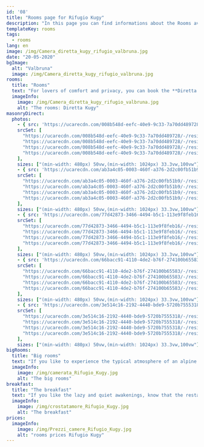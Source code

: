```yaml
---
id: '08'
title: "Rooms page for Rifugio Kugy"
description: "In this page you can find informations about the Rooms avaliable at Rifugio Kugy in Valbruna (UD) - Italy"
templateKey: rooms
tags:
  - rooms
lang: en
image: /img/Camera_diretta_kugy_rifugio_valbruna.jpg
date: "20-05-2020"
bgImage:
  alt: "Valbruna"
  image: /img/Camera_diretta_kugy_rifugio_valbruna.jpg
rooms:
  title: "Rooms"
  text: "For lovers of comfort and privacy, you can book the **Diretta Kugy** room on the first floor, a romantic fifteen square meter double room and the **Scabiosa Trenta** on the top floor with a view of the Jof Fuart. The light-colored tiled floor combined with pine wood furnishings make the environment bright and welcoming. Each has a private bathroom with shower and toilet."
  imageInfo:
    image: /img/Camera_diretta_kugy_rifugio_valbruna.jpg
    alt: "The rooms: Diretta Kugy"
masonryDirect:
  photos:
    - { src: 'https://ucarecdn.com/008b548d-eefc-40e9-9c33-7a70dd489728/Diretta_kugy_camera_letto_entrata_valbruna_rifugio_up.jpg',
    srcSet: [
      "https://ucarecdn.com/008b548d-eefc-40e9-9c33-7a70dd489728/-/resize/500x/ 500w",
      "https://ucarecdn.com/008b548d-eefc-40e9-9c33-7a70dd489728/-/resize/800x/ 800w",
      "https://ucarecdn.com/008b548d-eefc-40e9-9c33-7a70dd489728/-/resize/1024x/ 1024w",
      "https://ucarecdn.com/008b548d-eefc-40e9-9c33-7a70dd489728/-/resize/1200x/ 1200w"
    ],
    sizes: ["(min-width: 480px) 50vw,(min-width: 1024px) 33.3vw,100vw"], width: 4, height: 3, link: '/en/rooms/#rooms', alt: 'Diretta Kugy room', title: 'Diretta Kugy room' }
    - { src: 'https://ucarecdn.com/ab3a4c05-0003-460f-a376-2d2c00fb51b9/Diretta_kugy_camera_angolo_letto_valbruna_rifugio_up.jpg',
    srcSet: [
      "https://ucarecdn.com/ab3a4c05-0003-460f-a376-2d2c00fb51b9/-/resize/500x/ 500w",
      "https://ucarecdn.com/ab3a4c05-0003-460f-a376-2d2c00fb51b9/-/resize/800x/ 800w",
      "https://ucarecdn.com/ab3a4c05-0003-460f-a376-2d2c00fb51b9/-/resize/1024x/ 1024w",
      "https://ucarecdn.com/ab3a4c05-0003-460f-a376-2d2c00fb51b9/-/resize/1200x/ 1200w"
    ],
    sizes: ["(min-width: 480px) 50vw,(min-width: 1024px) 33.3vw,100vw"], width: 4, height: 3, link: '/en/rooms/#rooms', alt: 'Diretta Kugy room', title: 'Diretta Kugy room' }
    - { src: 'https://ucarecdn.com/77d42873-3466-4494-b5c1-113e9f8feb16/Diretta_kugy_camera_armadio_legno_valbruna_rifugio_up.jpg',
    srcSet: [
      "https://ucarecdn.com/77d42873-3466-4494-b5c1-113e9f8feb16/-/resize/500x/ 500w",
      "https://ucarecdn.com/77d42873-3466-4494-b5c1-113e9f8feb16/-/resize/800x/ 800w",
      "https://ucarecdn.com/77d42873-3466-4494-b5c1-113e9f8feb16/-/resize/1024x/ 1024w",
      "https://ucarecdn.com/77d42873-3466-4494-b5c1-113e9f8feb16/-/resize/1200x/ 1200w"
    ],
    sizes: ["(min-width: 480px) 50vw,(min-width: 1024px) 33.3vw,100vw"], width: 4, height: 3, link: '/en/rooms/#rooms', alt: 'Diretta Kugy room', title: 'Diretta Kugy room' }
    - { src: 'https://ucarecdn.com/66bacc91-4110-4de2-b76f-274100b65583/Diretta_kugy_camera_letto_tastiera_valbruna_rifugio_up.jpg',
    srcSet: [
      "https://ucarecdn.com/66bacc91-4110-4de2-b76f-274100b65583/-/resize/500x/ 500w",
      "https://ucarecdn.com/66bacc91-4110-4de2-b76f-274100b65583/-/resize/800x/ 800w",
      "https://ucarecdn.com/66bacc91-4110-4de2-b76f-274100b65583/-/resize/1024x/ 1024w",
      "https://ucarecdn.com/66bacc91-4110-4de2-b76f-274100b65583/-/resize/1200x/ 1200w"
    ],
    sizes: ["(min-width: 480px) 50vw,(min-width: 1024px) 33.3vw,100vw"], width: 4, height: 3, link: '/en/rooms/#rooms', alt: 'Diretta Kugy room', title: 'Diretta Kugy room' }
    - { src: 'https://ucarecdn.com/3e514c16-2192-4440-bde9-5720b7555318/Diretta_kugy_camera_letto_valbruna_up.jpg',
    srcSet: [
      "https://ucarecdn.com/3e514c16-2192-4440-bde9-5720b7555318/-/resize/500x/ 500w",
      "https://ucarecdn.com/3e514c16-2192-4440-bde9-5720b7555318/-/resize/800x/ 800w",
      "https://ucarecdn.com/3e514c16-2192-4440-bde9-5720b7555318/-/resize/1024x/ 1024w",
      "https://ucarecdn.com/3e514c16-2192-4440-bde9-5720b7555318/-/resize/1200x/ 1200w"
    ],
    sizes: ["(min-width: 480px) 50vw,(min-width: 1024px) 33.3vw,100vw"], width: 4, height: 3, link: '/en/rooms/#rooms', alt: 'Camera 2 persone', title: 'Camera 2 persone' }
bigRooms:
  title: "Big rooms"
  text: "If you like to experience the typical atmosphere of an alpine refuge, without giving up comfortable services, you can choose to sleep in one of the spacious six or fourteen-seater dormitories. Each is equipped with bunk beds, wooden furniture, bright windows and private bathrooms with shower, toilet and sink. The **North East Gorge** room is a valid choice for families or groups of hikers who want to stop for a multi-day tour. It is decorated with light tiles and pine wood furniture including: three bunk beds, lockers and booster seats. The private toilets are equipped with a shower, double sink and toilet. The **Cengia degli Dei** room has 14 beds and pine wood furnishings. Also equipped with private toilets and complete with shower, sink and toilet, it offers an additional adjacent bathroom with three sinks, two showers and two toilets."
  imageInfo:
    image: /img/camerata_Rifugio_Kugy.jpg
    alt: "The big rooms"
breakfast:
  title: "The breakfast"
  text: "If you like the lazy and quiet awakenings, know that the restaurant will remain open until late morning and expect to find coffee, cappuccinos, teas, juices and a variety of desserts including sweet braid, fluffy and simple four-quarter cakes with ancient grains, and who knows, sometimes even good homemade bread."
  imageInfo:
    image: /img/crostatamore_Rifugio_Kugy.jpg
    alt: "The breakfast"
prices:
  imageInfo: 
    image: /img/Prezzi_camere_Rifugio_Kugy.jpg
    alt: "rooms prices Rifugio Kugy"
---
```

